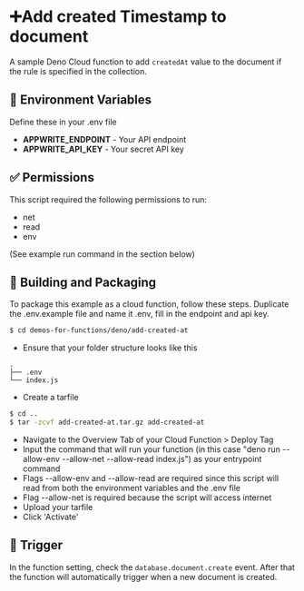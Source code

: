 # ➕Add created Timestamp to document

A sample Deno Cloud function to add `createdAt` value to the document if the rule is specified in the collection.

## 📝 Environment Variables

Define these in your .env file

- **APPWRITE_ENDPOINT** - Your API endpoint
- **APPWRITE_API_KEY** - Your secret API key

## ✅ Permissions

This script required the following permissions to run:

- net
- read
- env

(See example run command in the section below)

## 🚀 Building and Packaging

To package this example as a cloud function, follow these steps.
Duplicate the .env.example file and name it .env, fill in the endpoint and api key.

```bash
$ cd demos-for-functions/deno/add-created-at
```

- Ensure that your folder structure looks like this

```
.
├── .env
└── index.js
```

- Create a tarfile

```bash
$ cd ..
$ tar -zcvf add-created-at.tar.gz add-created-at
```

- Navigate to the Overview Tab of your Cloud Function > Deploy Tag
- Input the command that will run your function (in this case "deno run --allow-env --allow-net --allow-read index.js") as your entrypoint command
- Flags --allow-env and --allow-read are required since this script will read from both the environment variables and the .env file
- Flag --allow-net is required because the script will access internet
- Upload your tarfile
- Click 'Activate'

## 🎯 Trigger

In the function setting, check the `database.document.create` event. After that the function will automatically trigger when a new document is created.